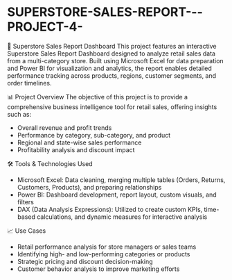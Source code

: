 # SUPERSTORE-SALES-REPORT---PROJECT-4-

🏬 Superstore Sales Report Dashboard
This project features an interactive Superstore Sales Report Dashboard designed to analyze retail sales data from a multi-category store. Built using Microsoft Excel for data preparation and Power BI for visualization and analytics, the report enables detailed performance tracking across products, regions, customer segments, and order timelines.

📊 Project Overview
The objective of this project is to provide a comprehensive business intelligence tool for retail sales, offering insights such as:
- Overall revenue and profit trends
- Performance by category, sub-category, and product
- Regional and state-wise sales performance
- Profitability analysis and discount impact

🛠 Tools & Technologies Used
- Microsoft Excel: Data cleaning, merging multiple tables (Orders, Returns, Customers, Products), and preparing relationships
- Power BI: Dashboard development, report layout, custom visuals, and filters
- DAX (Data Analysis Expressions): Utilized to create custom KPIs, time-based calculations, and dynamic measures for interactive analysis

📈 Use Cases
- Retail performance analysis for store managers or sales teams
- Identifying high- and low-performing categories or products
- Strategic pricing and discount decision-making
- Customer behavior analysis to improve marketing efforts
